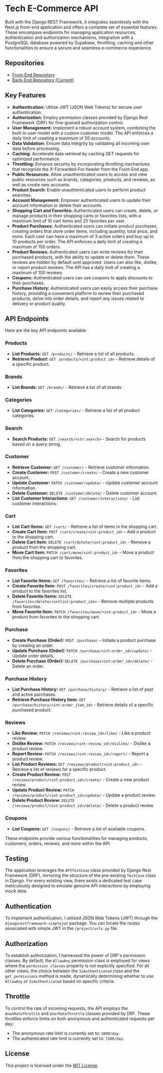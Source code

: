 # Tech E-Commerce API

Built with the Django REST Framework, it integrates seamlessly with the Next.js front-end application and offers a complete set of essential features. These encompass endpoints for managing application resources, authentication and authorization mechanisms, integration with a PostgreSQL database powered by Supabase, throttling, caching and other functionalities to ensure a secure and seamless e-commerce experience.

## Repositories

- [Front-End Repository](https://github.com/GoTierGod/tech-ecommerce)
- [Back-End Repository (Current)](https://github.com/GoTierGod/tech-ecommerce-api)

## Key Features

- **Authentication:** Utilize JWT (JSON Web Tokens) for secure user authentication.
- **Authorization:** Employ permission classes provided by Django Rest Framework (DRF) for fine-grained authorization control.
- **User Management:** Implement a robust account system, combining the built-in user model with a custom customer model. The API enforces a daily limit of creating a maximum of 50 accounts.
- **Data Validation:** Ensure data integrity by validating all incoming user data before processing.
- **Caching:** Accelerate data retrieval by caching GET requests for optimized performance.
- **Throttling:** Enhance security by incorporating throttling mechanisms that recognize the X-Forwarded-For header from the Front-End app.
- **Public Resources:** Allow unauthenticated users to access and view public resources such as brands, categories, products, and reviews, as well as create new accounts.
- **Product Search:** Enable unauthenticated users to perform product searches.
- **Account Management:** Empower authenticated users to update their account information or delete their accounts.
- **Shopping Cart and Favorites:** Authenticated users can create, delete, or manage products in their shopping carts or favorites lists, with a maximum limit of 10 cart items and 25 favorites per user.
- **Product Purchases:** Authenticated users can initiate product purchases, creating orders that store order items, including quantity, total price, and more. Each user can have a maximum of 3 active orders and buy up to 10 products per order. The API enforces a daily limit of creating a maximum of 100 orders.
- **Product Reviews:** Authenticated users can write reviews for their purchased products, with the ability to update or delete them. These reviews are hidden by default until approved. Users can also like, dislike, or report product reviews. The API has a daily limit of creating a maximum of 100 reviews.
- **Coupons:** Authenticated users can use coupons to apply discounts to their purchases.
- **Purchase History:** Authenticated users can easily access their purchase history, providing a convenient platform to review their purchased products, delve into order details, and report any issues related to delivery or product quality.

## API Endpoints

Here are the key API endpoints available:

### Products

- **List Products:** `GET /products/` - Retrieve a list of all products.
- **Retrieve Product:** `GET /products/<int:product_id>` - Retrieve details of a specific product.

### Brands

- **List Brands:** `GET /brands/` - Retrieve a list of all brands.

### Categories

- **List Categories:** `GET /categories/` - Retrieve a list of all product categories.

### Search

- **Search Products:** `GET /search/<str:search>` - Search for products based on a query string.

### Customer

- **Retrieve Customer:** `GET /customer/` - Retrieve customer information.
- **Create Customer:** `POST /customer/create/` - Create a new customer account.
- **Update Customer:** `PATCH /customer/update/` - Update customer account information.
- **Delete Customer:** `DELETE /customer/delete/` - Delete customer account.
- **List Customer Interactions:** `GET /customer/interactions/` - List customer interactions.

### Cart

- **List Cart Items:** `GET /cart/` - Retrieve a list of items in the shopping cart.
- **Create Cart Item:** `POST /cart/create/<int:product_id>` - Add a product to the shopping cart.
- **Delete Cart Item:** `DELETE /cart/delete/<int:product_id>` - Remove a product from the shopping cart.
- **Move Cart Item:** `PATCH /cart/move/<int:product_id>` - Move a product from the shopping cart to favorites.

### Favorites

- **List Favorite Items:** `GET /favorites/` - Retrieve a list of favorite items.
- **Create Favorite Item:** `POST /favorites/create/<int:product_id>` - Add a product to the favorites list.
- **Delete Favorite Items:** `DELETE /favorites/delete/<intlist:product_ids>` - Remove multiple products from favorites.
- **Move Favorite Item:** `PATCH /favorites/move/<int:product_id>` - Move a product from favorites to the shopping cart.

### Purchase

- **Create Purchase (Order):** `POST /purchase/` - Initiate a product purchase by creating an order.
- **Update Purchase (Order):** `PATCH /purchase/<int:order_id>/update/` - Update order details.
- **Delete Purchase (Order):** `DELETE /purchase/<int:order_id>/delete/` - Delete an order.

### Purchase History

- **List Purchase History:** `GET /purchase/history/` - Retrieve a list of past and active purchases.
- **Retrieve Purchase History Item:** `GET /purchase/history/<int:order_item_id>` - Retrieve details of a specific purchased product.

### Reviews

- **Like Review:** `PATCH /reviews/<int:review_id>/like/` - Like a product review.
- **Dislike Review:** `PATCH /reviews/<int:review_id>/dislike/` - Dislike a product review.
- **Report Review:** `PATCH /reviews/<int:review_id>/report/` - Report a product review.
- **List Product Reviews:** `GET /reviews/product/<int:product_id>` - Retrieve a list of reviews for a specific product.
- **Create Product Review:** `POST /reviews/product/<int:product_id>/create/` - Create a new product review.
- **Update Product Review:** `PATCH /reviews/product/<int:product_id>/update/` - Update a product review.
- **Delete Product Review:** `DELETE /reviews/product/<int:product_id>/delete/` - Delete a product review.

### Coupons

- **List Coupons:** `GET /coupons/` - Retrieve a list of available coupons.

These endpoints provide various functionalities for managing products, customers, orders, reviews, and more within the API.

## Testing

The application leverages the `APITestCase` class provided by Django Rest Framework (DRF), mirroring the structure of the pre-existing `TestCase` class in Django. For every existing view, there exists a dedicated test case meticulously designed to emulate genuine API interactions by employing mock data.

## Authentication

To implement authentication, I utilized JSON Web Tokens (JWT) through the `djangorestframework-simplejwt` package. You can locate the routes associated with simple JWT in the `/project/urls.py` file.

## Authorization

To establish authorization, I harnessed the power of DRF's permission classes. By default, the `AllowAny` permission class is employed for views where the `permission_classes` property is not explicitly specified. For all other views, the choice between the `IsAuthenticated` class and the `get_permissions` method is made, dynamically determining whether to use `AllowAny` or `IsAuthenticated` based on specific criteria.

## Throttle

To control the rate of incoming requests, the API employs the `AnonRateThrottle` and `UserRateThrottle` classes provided by DRF. These throttles enforce limits on both anonymous and authenticated requests per day:

- The anonymous rate limit is currently set to: `3600/day`.
- The authenticated rate limit is currently set to: `7200/day`.

## License

This project is licensed under the [MIT License](https://github.com/GoTierGod/react-calculator/blob/main/LICENSE.md).
